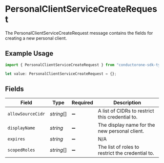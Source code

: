 # PersonalClientServiceCreateRequest

The PersonalClientServiceCreateRequest message contains the fields for creating a new personal client.

## Example Usage

```typescript
import { PersonalClientServiceCreateRequest } from "conductorone-sdk-typescript/sdk/models/shared";

let value: PersonalClientServiceCreateRequest = {};
```

## Fields

| Field                                            | Type                                             | Required                                         | Description                                      |
| ------------------------------------------------ | ------------------------------------------------ | ------------------------------------------------ | ------------------------------------------------ |
| `allowSourceCidr`                                | *string*[]                                       | :heavy_minus_sign:                               | A list of CIDRs to restrict this credential to.  |
| `displayName`                                    | *string*                                         | :heavy_minus_sign:                               | The display name for the new personal client.    |
| `expires`                                        | *string*                                         | :heavy_minus_sign:                               | N/A                                              |
| `scopedRoles`                                    | *string*[]                                       | :heavy_minus_sign:                               | The list of roles to restrict the credential to. |